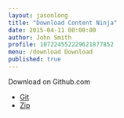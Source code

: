 ```yaml
---
layout: jasonlong
title: "Download Content Ninja"
date: 2015-04-11 00:00:00
author: John Smith
profile: 107224552229621877852
menu: /download Download
published: true
---
```


Download on Github.com

  * [Git](https://github.com/ruedigerp/ContentNinja.git)
  * [Zip](https://github.com/ruedigerp/ContentNinja/archive/master.zip)



